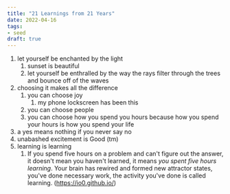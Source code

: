 ```yaml
---
title: "21 Learnings from 21 Years"
date: 2022-04-16
tags:
- seed
draft: true
---
```


1. let yourself be enchanted by the light
	1. sunset is beautiful
	2. let yourself be enthralled by the way the rays filter through the trees and bounce off of the waves
2. choosing it makes all the difference
	1. you can choose joy
		1. my phone lockscreen has been this
	2. you can choose people
	3. you can choose how you spend you hours because how you spend your hours is how you spend your life
3. a yes means nothing if you never say no
4. unabashed excitement is Good (tm)
5. learning is learning
	1. If you spend five hours on a problem and can't figure out the answer, it doesn't mean you haven't learned, it means _you spent five hours learning_. Your brain has rewired and formed new attractor states, you've done necessary work, the activity you've done is called learning. (https://io0.github.io/)